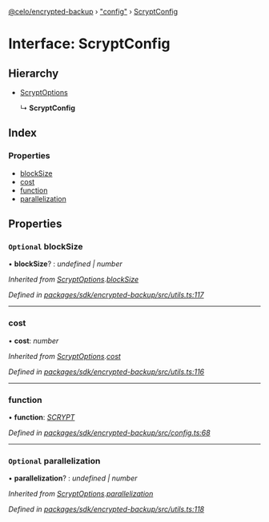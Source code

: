 [@celo/encrypted-backup](../README.md) › ["config"](../modules/_config_.md) › [ScryptConfig](_config_.scryptconfig.md)

# Interface: ScryptConfig

## Hierarchy

* [ScryptOptions](_utils_.scryptoptions.md)

  ↳ **ScryptConfig**

## Index

### Properties

* [blockSize](_config_.scryptconfig.md#optional-blocksize)
* [cost](_config_.scryptconfig.md#cost)
* [function](_config_.scryptconfig.md#function)
* [parallelization](_config_.scryptconfig.md#optional-parallelization)

## Properties

### `Optional` blockSize

• **blockSize**? : *undefined | number*

*Inherited from [ScryptOptions](_utils_.scryptoptions.md).[blockSize](_utils_.scryptoptions.md#optional-blocksize)*

*Defined in [packages/sdk/encrypted-backup/src/utils.ts:117](https://github.com/celo-org/celo-monorepo/blob/master/packages/sdk/encrypted-backup/src/utils.ts#L117)*

___

###  cost

• **cost**: *number*

*Inherited from [ScryptOptions](_utils_.scryptoptions.md).[cost](_utils_.scryptoptions.md#cost)*

*Defined in [packages/sdk/encrypted-backup/src/utils.ts:116](https://github.com/celo-org/celo-monorepo/blob/master/packages/sdk/encrypted-backup/src/utils.ts#L116)*

___

###  function

• **function**: *[SCRYPT](../enums/_config_.computationalhardeningfunction.md#scrypt)*

*Defined in [packages/sdk/encrypted-backup/src/config.ts:68](https://github.com/celo-org/celo-monorepo/blob/master/packages/sdk/encrypted-backup/src/config.ts#L68)*

___

### `Optional` parallelization

• **parallelization**? : *undefined | number*

*Inherited from [ScryptOptions](_utils_.scryptoptions.md).[parallelization](_utils_.scryptoptions.md#optional-parallelization)*

*Defined in [packages/sdk/encrypted-backup/src/utils.ts:118](https://github.com/celo-org/celo-monorepo/blob/master/packages/sdk/encrypted-backup/src/utils.ts#L118)*
